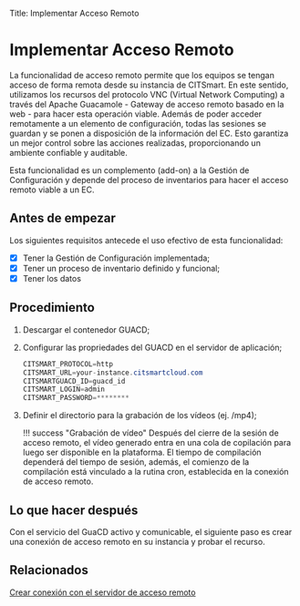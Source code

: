 Title: Implementar Acceso Remoto

# Implementar Acceso Remoto

La funcionalidad de acceso remoto permite que los equipos se tengan acceso de forma remota desde su instancia de CITSmart. En este sentido, utilizamos los recursos del protocolo VNC (Virtual Network Computing) a través del Apache Guacamole - Gateway de acceso remoto basado en la web - para hacer esta operación viable. Además de poder acceder remotamente a un elemento de configuración, todas las sesiones se guardan y se ponen a disposición de la información del EC. Esto garantiza un mejor control sobre las acciones realizadas, proporcionando un ambiente confiable y auditable.

Esta funcionalidad es un complemento (add-on) a la Gestión de Configuración y depende del proceso de inventarios para hacer el acceso remoto viable a un EC.


## Antes de empezar

Los siguientes requisitos antecede el uso efectivo de esta funcionalidad:
* [x] Tener la Gestión de Configuración implementada;
* [x] Tener un proceso de inventario definido y funcional;
* [x] Tener los datos 

## Procedimiento

1. Descargar el contenedor GUACD;
2. Configurar las propriedades del GUACD en el servidor de aplicación;

    ```java
    CITSMART_PROTOCOL=http
    CITSMART_URL=your-instance.citsmartcloud.com
    CITSMARTGUACD_ID=guacd_id
    CITSMART_LOGIN=admin
    CITSMART_PASSWORD=********
    ```
	
3. Definir el directorio para la grabación de los vídeos (ej. /mp4);
    
    !!! success "Grabación de vídeo"
        Después del cierre de la sesión de acceso remoto, el vídeo generado entra en una cola de copilación para luego ser disponible en la plataforma. El tiempo de compilación dependerá del tiempo de sesión, además, el comienzo de la compilación está vinculado a la rutina cron, establecida en la conexión de acceso remoto.
    
## Lo que hacer después

Con el servicio del GuaCD activo y comunicable, el siguiente paso es crear una conexión de acceso remoto en su instancia y probar el recurso.

## Relacionados

[Crear conexión con el servidor de acceso remoto][1]

[1]:/es-es/citsmart-platform-8/processes/configuration/configuration/configure-remote-access.html

